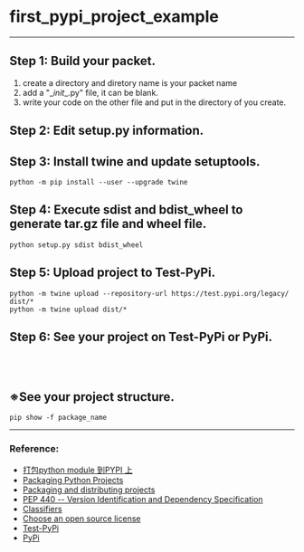 # first_pypi_project_example
---
## Step 1: Build your packet.
1. create a directory and diretory name is your packet name
2. add a "\__init__.py\" file, it can be blank.
3. write your code on the other file and put in the directory of you create.

## Step 2: Edit setup.py information.

## Step 3: Install twine and update setuptools.
    python -m pip install --user --upgrade twine

## Step 4: Execute sdist and bdist_wheel to generate tar.gz file and wheel file.
    python setup.py sdist bdist_wheel

## Step 5: Upload project to Test-PyPi.
    python -m twine upload --repository-url https://test.pypi.org/legacy/ dist/*
    python -m twine upload dist/*

## Step 6: See your project on Test-PyPi or PyPi.
<br>
<br>

## ※See your project structure.
    pip show -f package_name
---
### Reference:
* [打包python module 到PYPI 上](https://medium.com/%E8%B3%87%E5%B7%A5%E7%AD%86%E8%A8%98/%E6%89%93%E5%8C%85python-module-%E5%88%B0pypi-%E4%B8%8A-aef1f73e1774)
* [Packaging Python Projects](https://packaging.python.org/tutorials/packaging-projects/)
* [Packaging and distributing projects](https://packaging.python.org/guides/distributing-packages-using-setuptools/)
* [PEP 440 -- Version Identification and Dependency Specification](https://www.python.org/dev/peps/pep-0440/)
* [Classifiers](https://pypi.org/classifiers/)
* [Choose an open source license](https://choosealicense.com/)
* [Test-PyPi](https://test.pypi.org/)
* [PyPi](https://pypi.org/)
